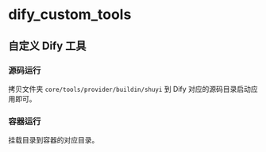 # dify_custom_tools
## 自定义 Dify 工具
### 源码运行
拷贝文件夹 `core/tools/provider/buildin/shuyi` 到 Dify 对应的源码目录启动应用即可。

### 容器运行
挂载目录到容器的对应目录。

